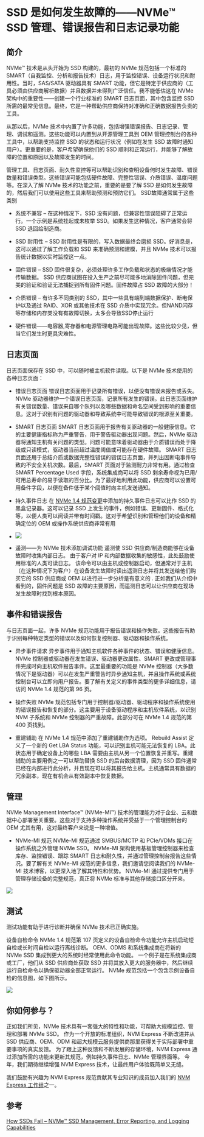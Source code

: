 # SSD 是如何发生故障的——NVMe™ SSD 管理、错误报告和日志记录功能

## 简介

NVMe™ 技术是从头开始为 SSD 构建的，最初的 NVMe 规范包括一个标准的 SMART（自我监控、分析和报告技术）日志，用于监控错误、设备运行状况和耐用性。当时，SAS/SATA 驱动器具有 SMART 功能，但它是特定于供应商的（工具必须由供应商解析数据）并且数据并未得到广泛信任。我不能低估这在 NVMe 架构中的重要性——创建一个行业标准的 SMART 日志页面，其中包含监控 SSD 所需的最常见信息。最终，它是一种帮助供应商保持对准确和正确数据报告负责的工具。

从那以后，NVMe 技术中内置了许多功能，包括增强错误报告、日志记录、管理、调试和遥测。这些功能可以内置到从开源管理工具到 OEM 管理控制台的各种工具中，以帮助支持监控 SSD 的状态和运行状况（例如在发生 SSD 故障时通知用户）。更重要的是，客户希望确保他们的 SSD 顺利和正常运行，并能够了解故障的位置和原因以及故障发生的时间。

管理工具、日志页面、耐久性监控等可以帮助识别和查明设备何时发生故障、错误数量和错误类型。这些错误可能包括硬件故障、完整性错误、介质错误、温度问题等。在深入了解 NVMe 技术的功能之前，重要的是要了解 SSD 是如何发生故障的，然后我们可以使用这些工具来帮助预测和预防它们。 SSD故障通常属于这些类别

- 系统不兼容 – 在这种情况下，SSD 没有问题，但兼容性错误阻碍了正常运行。一个示例是系统挂起或未枚举 SSD。如果发生这种情况，客户通常会将 SSD 退回给制造商。

- SSD 耐用性 – SSD 耐用性是有限的，写入数据最终会磨损 SSD。好消息是，这可以通过了解工作负载和 SSD 来准确预测和建模，并且 NVMe 技术可以报告统计数据以实时监控这一点。

- 固件错误 – SSD 固件很复杂，必须处理许多工作负载和状态的极端情况才能传输数据。 SSD 供应商试图在投入生产之前尽可能多地消除固件问题，但完美的验证和验证无法捕捉到所有固件问题。固件故障占 SSD 故障的大部分！

- 介质错误 – 有许多不同类别的 SSD，其中一些具有端到端数据保护、断电保护以及通过 RAID、XOR 或其他技术在 SSD 介质中实现冗余。但NAND闪存等存储和内存类没有有故障切换，太多会导致SSD停止运行

- 硬件错误——电容器,寄存器和电源管理电路可能出现故障。这些比较少见，但当它们发生时更具灾难性。

  

## 日志页面

日志页面保存在 SSD 中，可以随时被主机软件读取。以下是 NVMe 技术使用的各种日志页面：

- 错误日志页面
  错误日志页面用于记录所有错误，以便没有错误未报告或丢失。 NVMe 驱动器维护一个错误日志页面，记录所有发生的错误。此日志页面维护有关错误数量、错误来自哪个队列以及哪些数据和命名空间受到影响的重要信息。这对于识别有问题的驱动器和导致系统中可能导致错误的根源至关重要。

- SMART 日志页面
  SMART 日志页面用于报告有关驱动器的一般健康信息。它的主要健康指标称为严重警告，用于警告驱动器出现问题。然后，NVMe 驱动器将通知主机有关问题的类型。问题可能意味着驱动器由于介质错误而处于降级或只读模式，驱动器当前超过温度阈值或可能存在硬件故障。 SMART 日志页面还用于总结介质或数据完整性错误的错误日志页面，并列出因断电事件导致的不安全关机次数。最后，SMART 页面对于监测耐力非常有用。通过检查 SMART Percentage Used 字段，系统集成商可以将 SSD 剩余寿命视为已用/可用总寿命的易于读取的百分比。为了最好地利用此功能，供应商可以设置可用备件字段，以便在备件低于某个阈值时向主机发送通知。

- 持久事件日志
  在 [NVMe 1.4 规范变更](https://nvmexpress.org/changes-in-nvme-revision-1-4/)中添加的持久事件日志可以比作 SSD 的黑盒记录器。这可以记录 SSD 上发生的事件，例如错误、更新固件、格式化等，以便人类可以阅读并带有时间戳。这对于希望识别和管理他们的设备和精确定位的 OEM 或操作系统供应商非常有用
- ![](./Error-Reporting-Blog_1.png)

- 遥测——为 NVMe 技术添加调试功能
  遥测使 SSD 供应商/制造商能够在设备故障时收集内部日志。 由于客户对 IP 和内部数据收集的敏感性，此处鼓励使用标准的人类可读日志。 该命令可以由主机或控制器启动，但通常对于主机（在这种情况下为客户）在设备发生故障时读出遥测日志并将其发送给他们购买它的 SSD 供应商或 OEM 以进行进一步分析是有意义的 . 正如我们从介绍中看到的，固件问题是 SSD 故障的主要原因，而遥测日志可以让供应商在现场发生故障时找到根本原因。

## 事件和错误报告

与日志页面一起，许多 NVMe 规范功能用于报告错误和操作失败。这些报告有助于识别每种特定类型的错误以及如何恢复控制器、驱动器和操作系统。

- 异步事件请求
  异步事件用于通知主机软件各种事件的状态、错误和健康信息。 NVMe 控制器或驱动器在发生错误、驱动器更改属性、SMART 更改或管理事件完成时向主机软件报告事件。这里最重要的功能是 NVMe 控制器（大多数情况下是驱动器）可以在发生严重警告时异步通知主机，并且操作系统或系统控制台可以立即向用户报告。要了解有关定义的事件类型的更多详细信息，请访问 NVMe 1.4 规范的第 96 页。

- 操作失败
  NVMe 规范包括专门用于控制器/驱动器、驱动程序和操作系统使用的错误报告和恢复的部分。这主要用于设备驱动程序和主机软件系统，以识别 NVM 子系统和 NVMe 控制器的严重故障。此部分可在 NVMe 1.4 规范的第 400 页找到。

- 重建辅助
  在 NVMe 1.4 规范中添加了重建辅助作为选项。 Rebuild Assist 定义了一个新的 Get LBA Status 功能，可以识别主机可能无法恢复的 LBA。此状态用于确定设备上的哪些 LBA 需要由主机从另一个位置恢复并重写。重建辅助的主要用例之一可以帮助替换 SSD 的后台数据清理，因为 SSD 固件通常已经在内部进行此分析，并且现在可以将其报告给主机。主机通常具有数据的冗余副本，现在有机会从有效副本中恢复数据。 

## 管理

NVMe Management Interface™ (NVMe-MI™) 技术的管理能力对于企业、云和数据中心部署至关重要。这些对于支持多种操作系统并受益于一个管理控制台的 OEM 尤其有用，这对最终客户来说是一种增值。

- NVMe-MI 规范
  NVMe-MI 规范通过 SMBUS/MCTP 和 PCIe/VDMs 接口在操作系统之外管理 NVMe SSD。 NVMe-MI 架构使用基板管理控制器来检查库存、监控错误、跟踪 SMART 日志和耐久性，并通过管理控制台报告这些情况。要了解有关 NVMe-MI 规范的更多信息，我们邀请您阅读我们的 NVMe-MI 技术博客，以更深入地了解其特性和优势。 NVMe-MI 通过提供专门用于管理存储设备的完整规范，真正将 NVMe 标准与其他存储接口区分开来。

![](./Error-Reporting-Blog_2.png)

## 测试

测试功能有助于进行诊断并确保 NVMe 技术已正确实施。

设备自检命令
NVMe 1.4 规范第 107 页定义的设备自检命令功能允许主机启动短自检或长时间自检以运行离线诊断。 OEM、ODMS 和系统集成商在将新的 NVMe SSD 集成到更大的系统时经常使用此命令功能。 一个例子是在系统集成商或工厂，他们从 SSD 供应商处获取 SSD 并将其放入更大的服务器中，然后继续运行自检命令以确保驱动器全部正常运行。 NVMe 规范包括一个包含示例设备自检的信息图，如下图所示。

![](./Error-Reporting-Blog_3.png)

## 你如何参与？

正如我们所见，NVMe 技术具有一套强大的特性和功能，可帮助大规模监控、管理和部署 NVMe SSD。 作为一个开放的标准组织，NVM Express 不断改进并从 SSD 供应商、OEM、ODM 和超大规模云服务提供商那里获得关于实际部署中重要事项的真实反馈。 为了跟上这种反馈和不断发展的存储环境，NVM Express 通过添加所需的功能来更新其规范，例如持久事件日志、NVMe 管理界面等。 今年，我们期待继续增强 NVM Express 技术，让最终用户体验既简单又无缝。

我们鼓励有兴趣为 NVM Express 规范贡献其专业知识的成员加入我们的 [NVM Express 工作组](https://workspace.nvmexpress.org//login?back=https%3a%2f%2fworkspace.nvmexpress.org%2fapps%2forg%2fworkgroup%2fportal%2f)之一。

##  参考

[How SSDs Fail – NVMe™ SSD Management, Error Reporting, and Logging Capabilities](https://nvmexpress.org/how-ssds-fail-nvme-ssd-management-error-reporting-and-logging-capabilities/)

